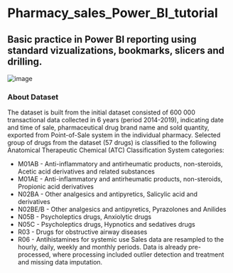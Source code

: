 # Pharmacy_sales_Power_BI_tutorial

## Basic practice in Power BI reporting using standard vizualizations, bookmarks, slicers and drilling.
![image](https://user-images.githubusercontent.com/112822472/189521661-a5ef8494-cb99-4691-8ce6-68055b55df67.png)

### About Dataset
The dataset is built from the initial dataset consisted of 600 000 transactional data collected in 6 years (period 2014-2019), indicating date and time of sale, pharmaceutical drug brand name and sold quantity, exported from Point-of-Sale system in the individual pharmacy. Selected group of drugs from the dataset (57 drugs) is classified to the following Anatomical Therapeutic Chemical (ATC) Classification System categories:

* M01AB - Anti-inflammatory and antirheumatic products, non-steroids, Acetic acid derivatives and related substances
* M01AE - Anti-inflammatory and antirheumatic products, non-steroids, Propionic acid derivatives
* N02BA - Other analgesics and antipyretics, Salicylic acid and derivatives
* N02BE/B - Other analgesics and antipyretics, Pyrazolones and Anilides
* N05B - Psycholeptics drugs, Anxiolytic drugs
* N05C - Psycholeptics drugs, Hypnotics and sedatives drugs
* R03 - Drugs for obstructive airway diseases
* R06 - Antihistamines for systemic use
Sales data are resampled to the hourly, daily, weekly and monthly periods. Data is already pre-processed, where processing included outlier detection and treatment and missing data imputation.
